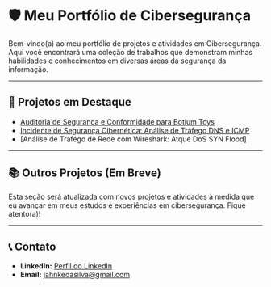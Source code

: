 # 🛡️ Meu Portfólio de Cibersegurança

Bem-vindo(a) ao meu portfólio de projetos e atividades em Cibersegurança. Aqui você encontrará uma coleção de trabalhos que demonstram minhas habilidades e conhecimentos em diversas áreas da segurança da informação.

---

## 🚀 Projetos em Destaque

*   [Auditoria de Segurança e Conformidade para Botium Toys](auditoria-botium-toys/README.md)
*   [Incidente de Segurança Cibernética: Análise de Tráfego DNS e ICMP](incidente-dns-icmp/README.md)
*   [Análise de Tráfego de Rede com Wireshark: Atque DoS SYN Flood]

---

## 📚 Outros Projetos (Em Breve)

Esta seção será atualizada com novos projetos e atividades à medida que eu avançar em meus estudos e experiências em cibersegurança. Fique atento(a)!

---

## 📞 Contato

*   **LinkedIn:** [Perfil do LinkedIn](https://www.linkedin.com/in/samuel-jahnke-silva )
*   **Email:** [jahnkedasilva@gmail.com](jahnkedasilva@gmail.com)
